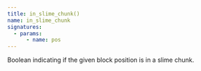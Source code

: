 ```yaml
---
title: in_slime_chunk()
name: in_slime_chunk
signatures:
  - params:
      - name: pos
---
```


Boolean indicating if the given block position is in a slime chunk.
